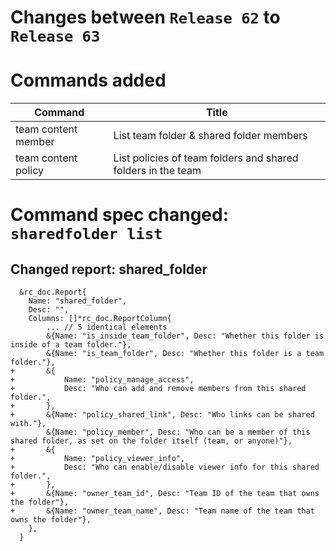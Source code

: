 # Changes between `Release 62` to `Release 63`

# Commands added

| Command             | Title                                                        |
|---------------------|--------------------------------------------------------------|
| team content member | List team folder & shared folder members                     |
| team content policy | List policies of team folders and shared folders in the team |



# Command spec changed: `sharedfolder list`



## Changed report: shared_folder

```
  &rc_doc.Report{
  	Name: "shared_folder",
  	Desc: "",
  	Columns: []*rc_doc.ReportColumn{
  		... // 5 identical elements
  		&{Name: "is_inside_team_folder", Desc: "Whether this folder is inside of a team folder."},
  		&{Name: "is_team_folder", Desc: "Whether this folder is a team folder."},
+ 		&{
+ 			Name: "policy_manage_access",
+ 			Desc: "Who can add and remove members from this shared folder.",
+ 		},
+ 		&{Name: "policy_shared_link", Desc: "Who links can be shared with."},
  		&{Name: "policy_member", Desc: "Who can be a member of this shared folder, as set on the folder itself (team, or anyone)"},
+ 		&{
+ 			Name: "policy_viewer_info",
+ 			Desc: "Who can enable/disable viewer info for this shared folder.",
+ 		},
+ 		&{Name: "owner_team_id", Desc: "Team ID of the team that owns the folder"},
+ 		&{Name: "owner_team_name", Desc: "Team name of the team that owns the folder"},
  	},
  }

```

